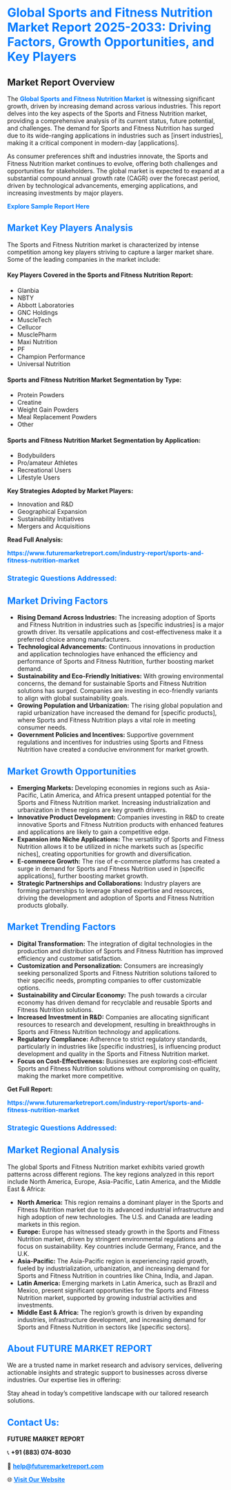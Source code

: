 <h1 style="color: #007BFF;">Global Sports and Fitness Nutrition Market Report 2025-2033: Driving Factors, Growth Opportunities, and Key Players</h1>

<section id="overview">
<h2>Market Report Overview</h2>
<p>The <a href="https://www.futuremarketreport.com/industry-report/sports-and-fitness-nutrition-market" style="color: #007BFF; text-decoration: none;"><strong>Global Sports and Fitness Nutrition Market</strong></a> is witnessing significant growth, driven by increasing demand across various industries. This report delves into the key aspects of the Sports and Fitness Nutrition market, providing a comprehensive analysis of its current status, future potential, and challenges. The demand for Sports and Fitness Nutrition has surged due to its wide-ranging applications in industries such as [insert industries], making it a critical component in modern-day [applications].</p>
<p>As consumer preferences shift and industries innovate, the Sports and Fitness Nutrition market continues to evolve, offering both challenges and opportunities for stakeholders. The global market is expected to expand at a substantial compound annual growth rate (CAGR) over the forecast period, driven by technological advancements, emerging applications, and increasing investments by major players.</p>
</section>

<section id="overview">
<p><a href="https://www.futuremarketreport.com/request-sample/reportId=63887" style="color: #007BFF; text-decoration: none;"><strong>Explore Sample Report Here</strong></a></p>
</section>

<section id="key-players">
<h2 style="color: #007BFF;">Market Key Players Analysis</h2>
<p>The Sports and Fitness Nutrition market is characterized by intense competition among key players striving to capture a larger market share. Some of the leading companies in the market include:</p>
<h4>Key Players Covered in the Sports and Fitness Nutrition Report:</h4>
<ul><li>Glanbia</li><li>NBTY</li><li>Abbott Laboratories</li><li>GNC Holdings</li><li>MuscleTech</li><li>Cellucor</li><li>MusclePharm</li><li>Maxi Nutrition</li><li>PF</li><li>Champion Performance</li><li>Universal Nutrition</li></ul>
<h4>Sports and Fitness Nutrition Market Segmentation by Type:</h4>
<ul><li>Protein Powders</li><li>Creatine</li><li>Weight Gain Powders</li><li>Meal Replacement Powders</li><li>Other</li></ul>

<h4>Sports and Fitness Nutrition Market Segmentation by Application:</h4>
<ul><li>Bodybuilders</li><li>Pro/amateur Athletes</li><li>Recreational Users</li><li>Lifestyle Users</li></ul>
<p><strong>Key Strategies Adopted by Market Players:</strong></p>
<ul>
<li>Innovation and R&D</li>
<li>Geographical Expansion</li>
<li>Sustainability Initiatives</li>
<li>Mergers and Acquisitions</li>
</ul>
</section>

<section>
<p><strong>Read Full Analysis: </strong></p><a href="https://www.futuremarketreport.com/industry-report/sports-and-fitness-nutrition-market" style="color: #007BFF; text-decoration: none;"><strong>https://www.futuremarketreport.com/industry-report/sports-and-fitness-nutrition-market</strong></a>
<h3 style="color: #007BFF;">Strategic Questions Addressed:</h3>
</section>

<section id="driving-factors">
<h2 style="color: #007BFF;">Market Driving Factors</h2>
<ul>
<li><strong>Rising Demand Across Industries:</strong> The increasing adoption of Sports and Fitness Nutrition in industries such as [specific industries] is a major growth driver. Its versatile applications and cost-effectiveness make it a preferred choice among manufacturers.</li>
<li><strong>Technological Advancements:</strong> Continuous innovations in production and application technologies have enhanced the efficiency and performance of Sports and Fitness Nutrition, further boosting market demand.</li>
<li><strong>Sustainability and Eco-Friendly Initiatives:</strong> With growing environmental concerns, the demand for sustainable Sports and Fitness Nutrition solutions has surged. Companies are investing in eco-friendly variants to align with global sustainability goals.</li>
<li><strong>Growing Population and Urbanization:</strong> The rising global population and rapid urbanization have increased the demand for [specific products], where Sports and Fitness Nutrition plays a vital role in meeting consumer needs.</li>
<li><strong>Government Policies and Incentives:</strong> Supportive government regulations and incentives for industries using Sports and Fitness Nutrition have created a conducive environment for market growth.</li>
</ul>
</section>

<section id="growth-opportunities">
<h2 style="color: #007BFF;">Market Growth Opportunities</h2>
<ul>
<li><strong>Emerging Markets:</strong> Developing economies in regions such as Asia-Pacific, Latin America, and Africa present untapped potential for the Sports and Fitness Nutrition market. Increasing industrialization and urbanization in these regions are key growth drivers.</li>
<li><strong>Innovative Product Development:</strong> Companies investing in R&D to create innovative Sports and Fitness Nutrition products with enhanced features and applications are likely to gain a competitive edge.</li>
<li><strong>Expansion into Niche Applications:</strong> The versatility of Sports and Fitness Nutrition allows it to be utilized in niche markets such as [specific niches], creating opportunities for growth and diversification.</li>
<li><strong>E-commerce Growth:</strong> The rise of e-commerce platforms has created a surge in demand for Sports and Fitness Nutrition used in [specific applications], further boosting market growth.</li>
<li><strong>Strategic Partnerships and Collaborations:</strong> Industry players are forming partnerships to leverage shared expertise and resources, driving the development and adoption of Sports and Fitness Nutrition products globally.</li>
</ul>
</section>

<section id="trending-factors">
<h2 style="color: #007BFF;">Market Trending Factors</h2>
<ul>
<li><strong>Digital Transformation:</strong> The integration of digital technologies in the production and distribution of Sports and Fitness Nutrition has improved efficiency and customer satisfaction.</li>
<li><strong>Customization and Personalization:</strong> Consumers are increasingly seeking personalized Sports and Fitness Nutrition solutions tailored to their specific needs, prompting companies to offer customizable options.</li>
<li><strong>Sustainability and Circular Economy:</strong> The push towards a circular economy has driven demand for recyclable and reusable Sports and Fitness Nutrition solutions.</li>
<li><strong>Increased Investment in R&D:</strong> Companies are allocating significant resources to research and development, resulting in breakthroughs in Sports and Fitness Nutrition technology and applications.</li>
<li><strong>Regulatory Compliance:</strong> Adherence to strict regulatory standards, particularly in industries like [specific industries], is influencing product development and quality in the Sports and Fitness Nutrition market.</li>
<li><strong>Focus on Cost-Effectiveness:</strong> Businesses are exploring cost-efficient Sports and Fitness Nutrition solutions without compromising on quality, making the market more competitive.</li>
</ul>
</section>

<section>
<p><strong>Get Full Report: </strong></p><a href="https://www.futuremarketreport.com/industry-report/sports-and-fitness-nutrition-market" style="color: #007BFF; text-decoration: none;"><strong>https://www.futuremarketreport.com/industry-report/sports-and-fitness-nutrition-market</strong></a>
<h3 style="color: #007BFF;">Strategic Questions Addressed:</h3>
</section>


<section id="regional-analysis">
<h2 style="color: #007BFF;">Market Regional Analysis</h2>
<p>The global Sports and Fitness Nutrition market exhibits varied growth patterns across different regions. The key regions analyzed in this report include North America, Europe, Asia-Pacific, Latin America, and the Middle East & Africa:</p>
<ul>
<li><strong>North America:</strong> This region remains a dominant player in the Sports and Fitness Nutrition market due to its advanced industrial infrastructure and high adoption of new technologies. The U.S. and Canada are leading markets in this region.</li>
<li><strong>Europe:</strong> Europe has witnessed steady growth in the Sports and Fitness Nutrition market, driven by stringent environmental regulations and a focus on sustainability. Key countries include Germany, France, and the U.K.</li>
<li><strong>Asia-Pacific:</strong> The Asia-Pacific region is experiencing rapid growth, fueled by industrialization, urbanization, and increasing demand for Sports and Fitness Nutrition in countries like China, India, and Japan.</li>
<li><strong>Latin America:</strong> Emerging markets in Latin America, such as Brazil and Mexico, present significant opportunities for the Sports and Fitness Nutrition market, supported by growing industrial activities and investments.</li>
<li><strong>Middle East & Africa:</strong> The region’s growth is driven by expanding industries, infrastructure development, and increasing demand for Sports and Fitness Nutrition in sectors like [specific sectors].</li>
</ul>
</section>

<footer>
<h2 style="color: #007BFF;">About FUTURE MARKET REPORT</h2>
<p>We are a trusted name in market research and advisory services, delivering actionable insights and strategic support to businesses across diverse industries. Our expertise lies in offering:</p>

<p>Stay ahead in today’s competitive landscape with our tailored research solutions.</p>

<h2 style="color: #007BFF;">Contact Us:</h2>
<p><strong>FUTURE MARKET REPORT</strong></p>
<p>📞 <strong>+91 (883) 074-8030</strong></p>
<p>📧 <strong><a href="mailto:help@futuremarketreport.com" style="color: #007BFF;">help@futuremarketreport.com</a></strong></p>
<p>🌐 <strong><a href="https://www.futuremarketreport.com/" style="color: #007BFF;">Visit Our Website</a></strong></p>
</footer>